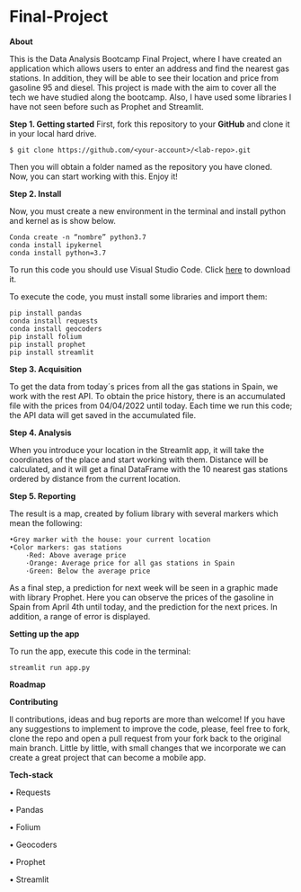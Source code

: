 # Final-Project


**About**

This is the Data Analysis Bootcamp Final Project, where I have created an application which allows users to enter an address and find the nearest gas stations. In addition, they will be able to see their location and price from gasoline 95 and diesel.
This project is made with the aim to cover all the tech we have studied along the bootcamp. Also, I have used some libraries I have not seen before such as Prophet and Streamlit.   

**Step 1. Getting started**
First, fork this repository to your **GitHub** and clone it in your local hard drive. 

```
$ git clone https://github.com/<your-account>/<lab-repo>.git
```
Then you will obtain a folder named as the repository you have cloned. Now, you can start working with this. Enjoy it!

**Step 2. Install**

Now, you must create a new environment in the terminal and install python and kernel as is show below.
```
Conda create -n “nombre” python3.7
conda install ipykernel
conda install python=3.7
```
To run this code you should use Visual Studio Code. Click [here](https://docs.microsoft.com/es-es/visualstudio/mac/installation?view=vsmac-2019) to download it. 

To execute the code, you must install some libraries and import them:

```
pip install pandas
conda install requests
conda install geocoders
pip install folium
pip install prophet
pip install streamlit
```
**Step 3. Acquisition**

To get the data from today´s prices from all the gas stations in Spain, we work with the rest API. To obtain the price history, there is an accumulated file with the prices from 04/04/2022 until today. Each time we run this code; the API data will get saved in the accumulated file.

**Step 4. Analysis**

When you introduce your location in the Streamlit app, it will take the coordinates of the place and start working with them. Distance will be calculated, and it will get a final DataFrame with the 10 nearest gas stations ordered by distance from the current location. 

**Step 5. Reporting**

The result is a map, created by folium library with several markers which mean the following: 
    
    •Grey marker with the house: your current location
    •Color markers: gas stations
        ·Red: Above average price
        ·Orange: Average price for all gas stations in Spain
        ·Green: Below the average price

As a final step, a prediction for next week will be seen in a graphic made with library Prophet. Here you can observe the prices of the gasoline in Spain from April 4th until today, and the prediction for the next prices. In addition, a range of error is displayed.

**Setting up the app**

To run the app, execute this code in the terminal:
````
streamlit run app.py 
````

**Roadmap**



**Contributing**

ll contributions, ideas and bug reports are more than welcome!
If you have any suggestions to implement to improve the code, please, feel free to fork, clone the repo and open a pull request from your fork back to the original main branch. Little by little, with small changes that we incorporate we can create a great project that can become a mobile app.

**Tech-stack**

• Requests

• Pandas

• Folium

• Geocoders

• Prophet

• Streamlit



